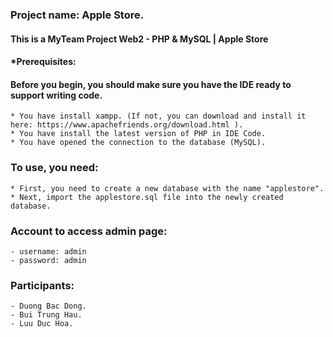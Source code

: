 ### Project name: Apple Store.
#### This is a MyTeam Project Web2 - PHP &amp; MySQL | Apple Store

#### *Prerequisites:
#### Before you begin, you should make sure you have the IDE ready to support writing code.
```
* You have install xampp. (If not, you can download and install it here: https://www.apachefriends.org/download.html ).
* You have install the latest version of PHP in IDE Code.
* You have opened the connection to the database (MySQL).
```

### To use, you need:
```
* First, you need to create a new database with the name "applestore".
* Next, import the applestore.sql file into the newly created database.
```

### Account to access admin page:
```
- username: admin
- password: admin
```

### Participants:
```
- Duong Bac Dong.
- Bui Trung Hau.
- Luu Duc Hoa.
```
